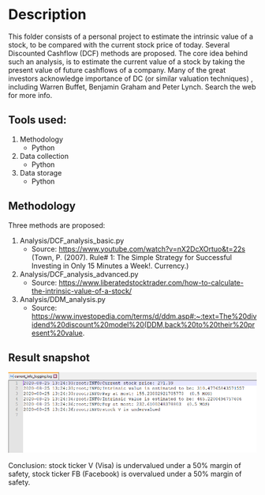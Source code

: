 # Description
This folder consists of a personal project to estimate the intrinsic value of a stock, to be compared with the current stock price of today.
Several Discounted Cashflow (DCF) methods are proposed. The core idea behind such an analysis, is to estimate the current value of a stock
by taking the present value of future cashflows of a company. Many of the great investors acknowledge importance of DC (or similar valuation techniques)
, including Warren Buffet, Benjamin Graham and Peter Lynch. Search the web for more info.

## Tools used:
1. Methodology
   * Python
2. Data collection
   * Python
3. Data storage
   * Python
 
## Methodology
Three methods are proposed:
1. Analysis/DCF_analysis_basic.py
   * Source: https://www.youtube.com/watch?v=nX2DcXOrtuo&t=22s (Town, P. (2007). Rule# 1: The Simple Strategy for Successful Investing in Only 15 Minutes a Week!. Currency.)
2. Analysis/DCF_analysis_advanced.py
   * Source: https://www.liberatedstocktrader.com/how-to-calculate-the-intrinsic-value-of-a-stock/
3. Analysis/DDM_analysis.py
   * Source: https://www.investopedia.com/terms/d/ddm.asp#:~:text=The%20dividend%20discount%20model%20(DDM,back%20to%20their%20present%20value.
  
## Result snapshot
![](Image/DCF_analysis_advanced_result.PNG)

Conclusion: stock ticker V (Visa) is undervalued under a 50% margin of safety, stock ticker FB (Facebook) is overvalued under a 50% margin of safety.

